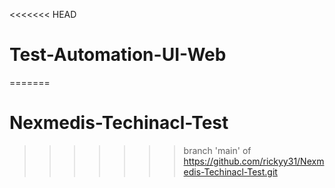 <<<<<<< HEAD
# Test-Automation-UI-Web
=======
# Nexmedis-Techinacl-Test
>>>>>>> branch 'main' of https://github.com/rickyy31/Nexmedis-Techinacl-Test.git

